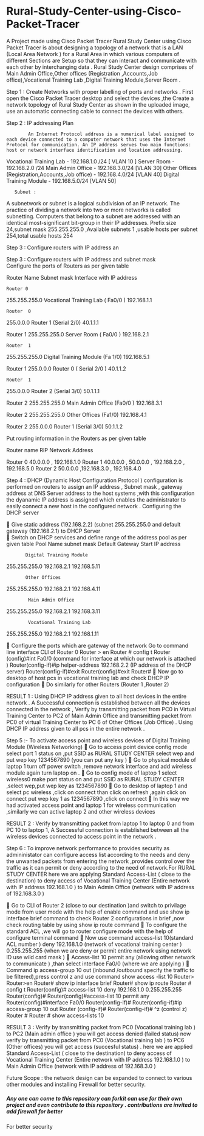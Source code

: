 # Rural-Study-Center-using-Cisco-Packet-Tracer
A Project made using Cisco Packet Tracer
Rural Study Center using Cisco Packet Tracer is about designing a topology of a network that is a LAN (Local Area Network ) for a Rural Area in which various computers of different Sections are Setup so that they can interact and communicate with each other by interchanging data .
Rural Study Center design comprises of Main Admin Office,Other offices (Registration ,Accounts,Job office),Vocational Training Lab ,Digital Training Module,Server Room .

 Step 1  : Create Networks with proper labelling of ports and networks .
 First open the Cisco Packet Tracer desktop and select the devices ,the Create a network topology of Rural Study Center as shown in the uploaded image, use an automatic connecting cable to connect the devices with others.

Step 2 : IP addressing Plan 

            An Internet Protocol address is a numerical label assigned to each device connected to a computer network that uses the Internet Protocol for communication. An IP address serves two main functions: host or network interface identification and location addressing.

             
              
Vocational Training Lab                 -   	192.168.1.0 /24    [ VLAN 10 ]
               Server Room                    -               	192.168.2.0 /24
               Main Admin Office         -          	192.168.3.0/24     [VLAN 30]
               Other Offices (Registration,Accounts,Job office)      -                                 	192.168.4.0/24    [VLAN 40]
               Digital Training Module     -             	192.168.5.0/24     [VLAN 50]

       Subnet :
A subnetwork or subnet is a logical subdivision of an IP network. The practice of dividing a network into two or more networks is called subnetting. Computers that belong to a subnet are addressed with an identical most-significant bit-group in their IP addresses.
Prefix size 24,subnet mask 255.255.255.0 ,Available subnets 1 ,usable hosts per subnet 254,total usable hosts 254



Step 3 : Configure routers with IP address an


Step 3 : Configure routers with IP address and subnet mask   
            Configure the ports of Routers as per given table

  Router Name
Subnet mask	Interface  with
	IP address             

    Router 0
255.255.255.0	Vocational Training Lab      ( Fa0/0  )
	192.168.1.1            

    Router  0
255.0.0.0	Router 1    (Serial 2/0)
	40.1.1.1                 

   Router 1
255.255.255.0	Server Room     ( Fa0/0  )
	192.168.2.1            

    Router  1
255.255.255.0	Digital Training Module (Fa 1/0)
	192.168.5.1              

  Router 1
255.0.0.0	Router 0     ( Serial 2/0  )
	40.1.1.2                    

    Router  1
255.0.0.0	Router 2    (Serial 3/0)
	50.1.1.1                 

   Router 2
255.255.255.0	Main Admin Office  (Fa0/0 )
	192.168.3.1            

  Router 2
255.255.255.0	Other Offices (Fa1/0)
	192.168.4.1            

  Router 2
255.0.0.0	Router 1 (Serial 3/0)
	50.1.1.2                 



 Put routing information in the Routers as per given table

Router name	RIP Network Address 
	
Router 0	40.0.0.0 ,    192.168.1.0
Router 1	40.0.0.0 , 50.0.0.0 , 192.168.2.0 , 192.168.5.0 
Router 2	50.0.0.0 ,192.168.3.0  , 192.168.4.0
                            


  Step 4 : DHCP (Dynamic Host Configuration Protocol ) configuration is performed on routers to assign an IP address , Subnet mask , gateway address at DNS Server address to the host systems ,with this configuration the dyanamic IP address is assigned which enables the administrator to easily connect a new host in the configured network .
Configuring the DHCP server 

	Give static address (192.168.2.2) (subnet 255.255.255.0 and default gateway (192.168.2.1) to DHCP Server   
	Switch on DHCP services and define range of the address pool  as per given table
Pool Name
subnet mask	Default Gateway
	Start IP address        

           Digital Training Module
255.255.255.0 	192.168.2.1
	192.168.5.11        

           Other Offices
255.255.255.0	192.168.2.1
	192.168.4.11        

            Main Admin Office
255.255.255.0 	192.168.2.1
	192.168.3.11        

            Vocational Training Lab
255.255.255.0	192.168.2.1
	192.168.1.11        


	Configure the ports which are gateway of the network 
Go to command line interface CLI of Router 0
Router > en
Router # config t
Router (config)#int Fa0/0 (command for interface at which our network is attached )
Router(config-if)#ip helper-address  192.168.2.2 (IP address of the DHCP server)
Router(config-if)#exit
Router(config)#exit
Router#
	Now go to desktop of host pcs in vocational training lab and check DHCP IP configuration
	Do similarly for other Routers (Router 1 ,Router 2)

RESULT 1 : Using DHCP IP address given to all  host devices  in the entire network . A Successful connection is established between all the devices connected in the network , Verify by transmitting packet from PC0 in Virtual Training Center to PC2 of Main Admin Office  and transmitting packet from PC0 of virtual Training Center to PC 6 of Other Offices (Job Office) . Using DHCP IP address given to all pcs in the entire network .

Step 5 :- To activate access point and wireless devices  of Digital Training Module (Wireless Networking)
	Go to access point device config mode select port 1 status on ,put SSID as RURAL STUDY CENTER select wep and put wep key 1234567890 (you can put any key )
	Go to physical module of laptop 1 turn off power switch ,remove network interface and add wireless module again turn laptop on .
	Go to config mode of laptop 1 select wireless0 make port status on and put SSID as RURAL STUDY CENTER ,select wep,put wep key as 1234567890
	Go to desktop of laptop 1 and select pc wireless ,click on connect than click on refresh ,again click on connect put wep key 1 as 1234567890 ,click on connect 
	In this way we had activated access point and laptop 1 for wireless communication ,similarly we can active laptop 2 and other wireless devices 


RESULT 2 : Verify by transmitting packet from laptop 1 to laptop 0 and from PC 10 to laptop 1,  A Successful connection is established between all the wireless  devices  connected to access point  in the network .

Step 6 : To improve network performance to provides security  as admininistator can configure access list according to the needs and deny the unwanted packets from entering the network ,provides control over the traffic as it can permit or deny according to the need of network.For RURAL STUDY CENTER  here we are applying Standard Access-List ( close to the destination) to deny access of Vocational Training Center (Entire network with IP address 192.168.1.0 ) to Main Admin Office  (network with IP address of 192.168.3.0 )

	Go to CLI of Router 2 (close to our destination )and switch to privilage mode from user mode with the help of enable command  and use show ip interface brief command to check Router 2 configurations in brief ,now check routing table by using show ip route command 
	To configure the standard ACL ,we will go to router configure mode with the help of configure terminal command 
	Now use command access-list 10(standard ACL number ) deny 192.168.1.0 (network of vocational training center ) 0.255.255.255 (when we are deny or permit entire network using network ID use  wild card mask )
	Access-list 10 permit any (allowing other network to communicate ) ,than select interface Fa0/0 (where we are applying )
	Command ip access-group 10 out (inbound /outbound specify the traffic to be filtered),press control z and use command show access -list 10 
   Router>
   Router>en
   Router# show ip interface brief 
   Router# show ip route
   Router # config t
   Router(config)# access-list 10 deny 192.168.1.0 0.255.255.255
   Router(config)#
   Router(config)#access-list 10 permit any
   Router(config)#interface Fa0/0
   Router(config-if)#
   Router(config-if)#ip access-group 10 out 
   Router (config-if)#
   Router(config-if)# ^z (control z)
   Router #
   Router # show access-lists 10 

RESULT 3 : Verify by transmitting packet from PC0 (Vocational training lab ) to PC2 (Main admin office ) you will get access denied (failed status) now verify by transmitting  packet from PC0 (Vocational training lab ) to PC6 (Other offices) you will get access (succesful status) . here we are applied Standard Access-List ( close to the destination) to deny access of Vocational Training Center (Entire network with IP address 192.168.1.0 ) to Main Admin Office  (network with IP address of 192.168.3.0 )


Future Scope :  the network design can be expanded to connect to various other modules  and installing Firewall for better security.

#####    Any one can come to this repository can forkit can use for their own project  and even contribute to this repository . contributions are invited to add firewall for better

For better security












































